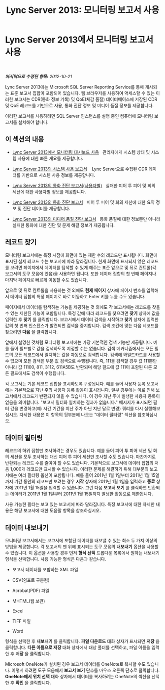 ﻿---
title: 'Lync Server 2013: 모니터링 보고서 사용'
TOCTitle: 모니터링 보고서 사용
ms:assetid: 733577d0-c70f-4c70-ab7b-59b89fb495a8
ms:mtpsurl: https://technet.microsoft.com/ko-kr/library/Gg558662(v=OCS.15)
ms:contentKeyID: 49304026
ms.date: 08/24/2015
mtps_version: v=OCS.15
ms.translationtype: HT
---

# Lync Server 2013에서 모니터링 보고서 사용

 

_**마지막으로 수정된 항목:** 2012-10-21_

Lync Server 2013에는 Microsoft SQL Server Reporting Service를 통해 게시되는 표준 보고서 집합이 포함되어 있습니다. 웹 브라우저를 사용하여 액세스할 수 있는 이러한 보고서는 CDR(통화 정보 기록) 및 QoE(체감 품질) 데이터베이스에 저장된 CDR 및 QoE 레코드를 기반으로 사용, 통화 진단 정보 및 미디어 품질 정보를 제공합니다.

이러한 보고서를 사용하려면 SQL Server 인스턴스를 실행 중인 컴퓨터에 모니터링 보고서를 설치해야 합니다.

## 이 섹션의 내용

  - [Lync Server 2013에서 모니터링 대시보드 사용](lync-server-2013-using-the-monitoring-dashboard.md)   관리자에게 시스템 상태 및 시스템 사용에 대한 빠른 개요를 제공합니다.

  - [Lync Server 2013의 시스템 사용 보고서](lync-server-2013-system-usage-reports.md)    Lync Server으로 수집된 CDR 데이터를 기반으로 시스템 사용 정보를 제공합니다.

  - [Lync Server 2013의 통화 진단 보고서(사용자별)](lync-server-2013-call-diagnostic-reports-per-user.md)   실패한 피어 투 피어 및 회의 세션에 대한 사용자별 정보를 제공합니다.

  - [Lync Server 2013의 통화 진단 보고서](lync-server-2013-call-diagnostic-reports.md)   피어 투 피어 및 회의 세션에 대한 요약 정보 및 진단 데이터를 제공합니다.

  - [Lync Server 2013의 미디어 품질 진단 보고서](lync-server-2013-media-quality-diagnostic-reports.md)   통화 품질에 대한 정보뿐만 아니라 실패한 통화에 대한 진단 및 문제 해결 정보가 제공됩니다.

## 레코드 찾기

모니터링 보고서에는 특정 시점에 화면에 있는 제한 수의 레코드만 표시됩니다. 화면에 표시된 실제 레코드 수는 보고서에 따라 달라집니다. 현재 화면에 표시되지 않은 레코드를 보려면 페이지에서 데이터를 탐색할 수 있게 해주는 표준 앞으로 및 뒤로 컨트롤(각 보고서의 도구 모음에 있음)을 사용하면 됩니다. 또한 데이터 집합의 첫 번째 페이지나 마지막 페이지로 빠르게 이동할 수도 있습니다.

앞으로 및 뒤로 컨트롤을 사용하는 것 외에도 **현재 페이지** 상자에 페이지 번호를 입력해서 데이터 집합의 특정 페이지로 바로 이동하고 Enter 키를 누를 수도 있습니다.

페이지에서 데이터를 탐색하는 기능을 제공하는 것 외에도 각 보고서에는 레코드를 찾을 수 있는 제한된 기능이 포함됩니다. 특정 값에 따라 레코드를 찾으려면 **찾기** 상자에 값을 입력한 후 **찾기** 를 클릭합니다. 보고서에서 데이터 검색을 시작하고 **찾기** 상자에 입력한 값의 첫 번째 인스턴스가 발견되면 검색을 중지합니다. 검색 조건에 맞는 다음 레코드를 찾으려면 **다음** 을 클릭합니다.

앞에서 설명한 것처럼 모니터링 보고서에는 가장 기본적인 검색 기능만 제공됩니다. 예를 들어 필드별로 값을 검색하도록 지정할 수는 없습니다. 검색 메커니즘에서는 모든 필드의 모든 레코드에서 일치하는 값을 자동으로 검색합니다. 검색에 와일드카드를 사용할 수 없으며 모든 검색은 부분 값 검색으로 수행됩니다. 즉, 111을 검색할 경우 값 111뿐만 아니라 값 11100, 811, 3112, 611A5B도 반환되며 해당 필드에 값 111이 포함된 다른 모든 필드에서도 검색이 수행됩니다.

각 보고서는 기본 레코드 집합을 표시하도록 구성됩니다. 예를 들어 사용자 등록 보고서에는 기본적으로 지난 주의 사용자 등록 활동이 표시됩니다. 일부 경우에는 이로 인해 보고서에서 레코드가 반환되지 않을 수 있습니다. 이 경우 지난 주에 발생한 사용자 등록이 없음을 의미합니다. "보고서 필터와 일치하는 결과가 없습니다." 메시지가 표시되면 필터 값을 변경하고(예: 시간 기간을 지난 주가 아닌 지난 달로 변경) 쿼리를 다시 실행해보십시오. 자세한 내용은 이 항목의 뒷부분에 나오는 "데이터 필터링" 섹션을 참조하십시오.

## 데이터 필터링

레코드의 하위 집합만 조사하려는 경우도 있습니다. 예를 들어 피어 투 피어 세션 및 회의 세션을 모두 조사하는 대신 피어 투 피어 세션만 조사할 수도 있습니다. 마찬가지로 반환되는 레코드 수를 줄여야 할 수도 있습니다. 기본적으로 보고서에 데이터 집합의 처음 1,000개 레코드만 표시할 수 있습니다. 이러한 문제를 해결하기 위해 대부분의 보고서에는 여러 필터링 옵션이 포함됩니다. 예를 들어 2011년 1월 1일부터 2011년 1월 15일까지 기간 동안의 레코드만 보려는 경우 **시작** 상자에 2011년 1월 1일을 입력하고 **종료** 상자에 2011년 1월 15일을 입력할 수 있습니다. 그런 다음 **보고서 보기** 를 클릭하면 반환되는 데이터가 2011년 1월 1일부터 2011년 1월 15일까지 발생한 활동으로 제한됩니다.

사용 가능한 필터는 보고 있는 보고서에 따라 달라집니다. 특정 보고서에 대한 자세한 내용은 해당 보고서에 대한 도움말 항목을 참조하십시오.

## 데이터 내보내기

모니터링 보고서에서는 보고서에 포함된 데이터를 내보낼 수 있는 최소 두 가지 이상의 방법을 제공합니다. 각 보고서의 맨 위에 표시되는 도구 모음의 **내보내기** 옵션을 사용할 수 있습니다. 이 옵션을 사용할 경우 먼저 **형식 선택** 드롭다운 목록에서 원하는 내보내기 형식을 선택합니다. 사용 가능한 형식은 다음과 같습니다.

  - 보고서 데이터를 포함하는 XML 파일

  - CSV(쉼표로 구분됨)

  - Acrobat(PDF) 파일

  - MHTML(웹 보관)

  - Excel

  - TIFF 파일

  - Word

형식을 선택한 후 **내보내기** 를 클릭합니다. **파일 다운로드** 대화 상자가 표시되면 **저장** 을 클릭합니다. **다른 이름으로 저장** 대화 상자에서 대상 폴더를 선택하고, 파일 이름을 입력한 후 **저장** 을 클릭합니다.

Microsoft OneNote가 설치된 경우 보고서 데이터를 OneNote로 복사할 수도 있습니다. 이렇게 하려면 도구 모음에서 **보고서 보기** 단추를 마우스 오른쪽 단추로 클릭합니다. **OneNote에서 위치 선택** 대화 상자에서 데이터를 복사하려는 OneNote의 섹션을 선택한 후 **확인** 을 클릭합니다.

